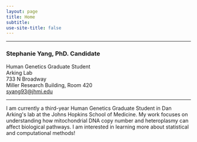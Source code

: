 ```yaml
---
layout: page
title: Home
subtitle: 
use-site-title: false
---
```

------------------------------
### Stephanie Yang, PhD. Candidate   
Human Genetics Graduate Student   
Arking Lab  
733 N Broadway   
Miller Research Building, Room 420  
syang93@jhmi.edu  
***
I am currently a third-year Human Genetics Graduate Student in Dan Arking's lab at the Johns Hopkins School of Medicine.  My work focuses on understanding how mitochondrial DNA copy number and heteroplasmy can affect biological pathways.  I am interested in learning more about statistical and computational methods!
